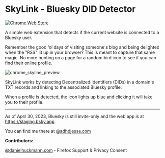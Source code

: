 # SkyLink - Bluesky DID Detector

[![Chrome Web Store](https://img.shields.io/chrome-web-store/v/aflpfginfpjhanhkmdpohpggpolfopmb)](https://chrome.google.com/webstore/detail/skylink-bluesky-did-detector/aflpfginfpjhanhkmdpohpggpolfopmb)

A simple web extension that detects if the current website is connected to a Bluesky user.

Remember the good 'ol days of visiting someone's blog and being delighted when the "RSS" lit up in your browser? This is meant to capture that same magic. No more hunting on a page for a random bird icon to see if you can find their online profile.

![chrome_skyline_preview](https://user-images.githubusercontent.com/8367129/235382697-aedfda18-aab3-477b-b59c-c12cdd33bf9b.png)

SkyLink works by detecting Decentralized Identifiers (DIDs) in a domain's TXT records and linking to the associated Bluesky profile.

When a profile is detected, the icon lights up blue and clicking it will take you to their profile.

---

As of April 30, 2023, Bluesky is still invite-only and the web app is at https://staging.bsky.app.

You can find me there at [@adhdjesse.com](https://staging.bsky.app/profile/adhdjesse.com)

**Contributors:**

[@danielhuckmann.com](https://staging.bsky.app/profile/danielhuckmann.com) - Firefox Support & Privacy Consent
